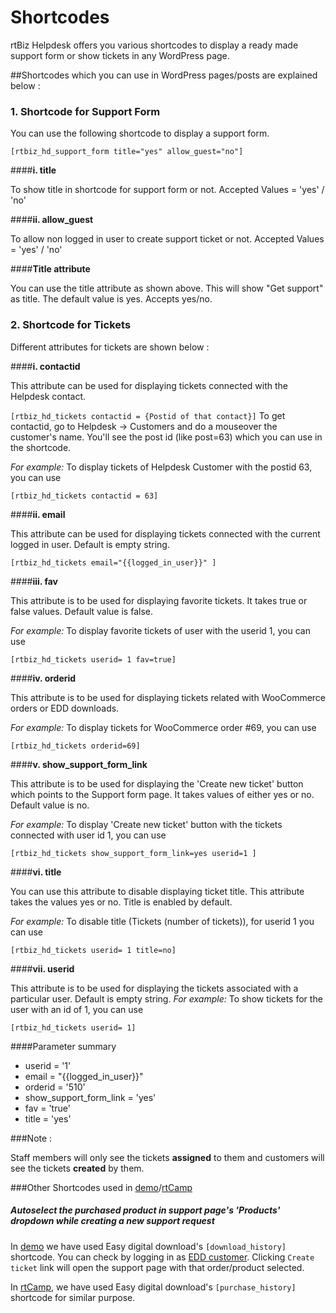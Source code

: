 # Shortcodes

rtBiz Helpdesk offers you various shortcodes to display a ready made support form or show tickets in any WordPress page.

##Shortcodes which you can use in WordPress pages/posts are explained below :


### 1. Shortcode for Support Form

You can use the following shortcode to display a support form.

```
[rtbiz_hd_support_form title="yes" allow_guest="no"]
```
####**i. title**

To show title in shortcode for support form or not.
Accepted Values = 'yes' / 'no' 

####**ii. allow_guest**

To allow non logged in user to create support ticket or not.
Accepted Values = 'yes' / 'no' 

####**Title attribute**

You can use the title attribute as shown above. This will show "Get support" as title. The default value is yes. Accepts yes/no.

### 2. Shortcode for Tickets

Different attributes for tickets are shown below :

####**i. contactid**

This attribute can be used for displaying tickets connected with the Helpdesk contact.

```[rtbiz_hd_tickets contactid = {Postid of that contact}]```
To get contactid, go to Helpdesk -> Customers and do a mouseover the customer's name. You'll see the post id (like post=63) which you can use in the shortcode.

*For example:* To display tickets of Helpdesk Customer with the postid 63, you can use

```[rtbiz_hd_tickets contactid = 63]```

####**ii. email**

This attribute can be used for displaying tickets connected with the current logged in user. Default is empty string.

```[rtbiz_hd_tickets email="{{logged_in_user}}" ]```

####**iii. fav**

This attribute is to be used for displaying favorite tickets. It takes true or false values. Default value is false.

*For example:* To display favorite tickets of user with the userid 1, you can use

```[rtbiz_hd_tickets userid= 1 fav=true]```


####**iv. orderid**

This attribute is to be used for displaying tickets related with WooCommerce orders or EDD downloads.

 *For example:* To display tickets for WooCommerce order #69, you can use

```[rtbiz_hd_tickets orderid=69]```

####**v. show_support_form_link**

This attribute is to be used for displaying the 'Create new ticket' button which points to the Support form page. It takes values of either yes or no. Default value is no.

*For example:* To display 'Create new ticket' button with the tickets connected with user id 1, you can use

```[rtbiz_hd_tickets show_support_form_link=yes userid=1 ] ```

####**vi. title**

You can use this attribute to disable displaying ticket title. This attribute takes the values yes or no. Title is enabled by default.

*For example:* To disable title (Tickets (number of tickets)), for userid 1 you can use

```[rtbiz_hd_tickets userid= 1 title=no]```


####**vii. userid**

This attribute is to be used for displaying the tickets associated with a particular user. Default is empty string.
*For example:* To show tickets for the user with an id of 1, you can use

``` [rtbiz_hd_tickets userid= 1] ```


####Parameter summary
* userid = '1'
* email = "{{logged_in_user}}"
* orderid = '510'
* show_support_form_link = 'yes'
* fav = 'true'
* title = 'yes'

###Note :

Staff members will only see the tickets **assigned** to them and customers will see the tickets **created** by them.

###Other Shortcodes used in [demo](http://demo.rtcamp.com/rtbiz-helpdesk)/[rtCamp](https://rtcamp.com/my-account/#purchase-history)
##### Autoselect the purchased product in support page's 'Products' dropdown while creating a new support request


In [demo](http://demo.rtcamp.com/rtbiz-helpdesk/download-history/) we have used Easy digital download's `[download_history]` shortcode. You can check by logging in as [EDD customer](http://demo.rtcamp.com/rtbiz-helpdesk/). Clicking `Create ticket` link will open the support page with that order/product selected.

In [rtCamp](https://rtcamp.com/my-account/#purchase-history), we have used Easy digital download's `[purchase_history]` shortcode for similar purpose.





